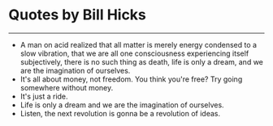 # Quotes by Bill Hicks

---

- A man on acid realized that all matter is merely energy condensed to a slow vibration, that we are all one consciousness experiencing itself subjectively, there is no such thing as death, life is only a dream, and we are the imagination of ourselves.
- It's all about money, not freedom. You think you're free? Try going somewhere without money.
- It's just a ride.
- Life is only a dream and we are the imagination of ourselves.
- Listen, the next revolution is gonna be a revolution of ideas.
